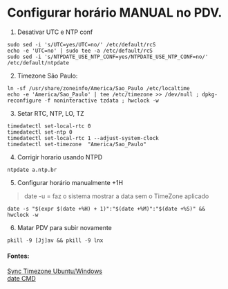 # Configurar horário MANUAL no PDV.  

1) Desativar UTC e NTP conf  

```
sudo sed -i 's/UTC=yes/UTC=no/' /etc/default/rcS
echo -e 'UTC=no' | sudo tee -a /etc/default/rcS
sudo sed -i 's/NTPDATE_USE_NTP_CONF=yes/NTPDATE_USE_NTP_CONF=no/' /etc/default/ntpdate
```

2) Timezone São Paulo:  

```
ln -sf /usr/share/zoneinfo/America/Sao_Paulo /etc/localtime
echo -e 'America/Sao_Paulo' | tee /etc/timezone >> /dev/null ; dpkg-reconfigure -f noninteractive tzdata ; hwclock -w
```

3) Setar RTC, NTP, LO, TZ  

```
timedatectl set-local-rtc 0
timedatectl set-ntp 0
timedatectl set-local-rtc 1 --adjust-system-clock
timedatectl set-timezone  "America/Sao_Paulo"
```

4) Corrigir horario usando NTPD  

```
ntpdate a.ntp.br
```

5) Configurar horário manualmente +1H  
> date -u = faz o sistema mostrar a data sem o TimeZone aplicado  

```
date -s "$(expr $(date +%H) + 1)":"$(date +%M)":"$(date +%S)" && hwclock -w
```

6) Matar PDV para subir novamente  

```
pkill -9 [Jj]av && pkill -9 lnx
```

#### Fontes:  
[Sync Timezone Ubuntu/Windows](https://www.edivaldobrito.com.br/como-corrigir-diferencas-de-tempo-entre-o-ubuntu-e-o-windows-em-sistema-com-dual-boot/)  
[date CMD](https://paulosantanna.com/2017/03/01/configuracoes-de-data-e-hora-via-terminal-no-linux/)  
